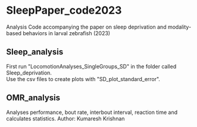 # SleepPaper_code2023
Analysis Code accompanying the paper on sleep deprivation and modality-based behaviors in larval zebrafish (2023)


## Sleep_analysis
First run "LocomotionAnalyses_SingleGroups_SD" in the folder called Sleep_deprivation.\
Use the csv files to create plots with "SD_plot_standard_error".

## OMR_analysis
Analyses performance, bout rate, interbout interval, reaction time and calculates statistics.
Author: Kumaresh Krishnan

